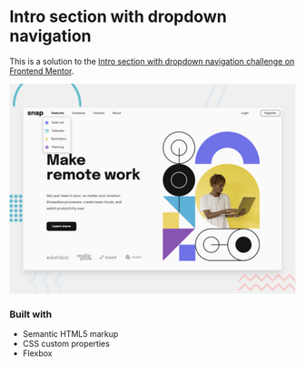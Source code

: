 # Intro section with dropdown navigation

This is a solution to the [Intro section with dropdown navigation challenge on Frontend Mentor](https://www.frontendmentor.io/challenges/intro-section-with-dropdown-navigation-ryaPetHE5).

![Design preview for the Intro section with dropdown navigation coding challenge](./design/desktop-preview.jpg)

### Built with

- Semantic HTML5 markup
- CSS custom properties
- Flexbox

